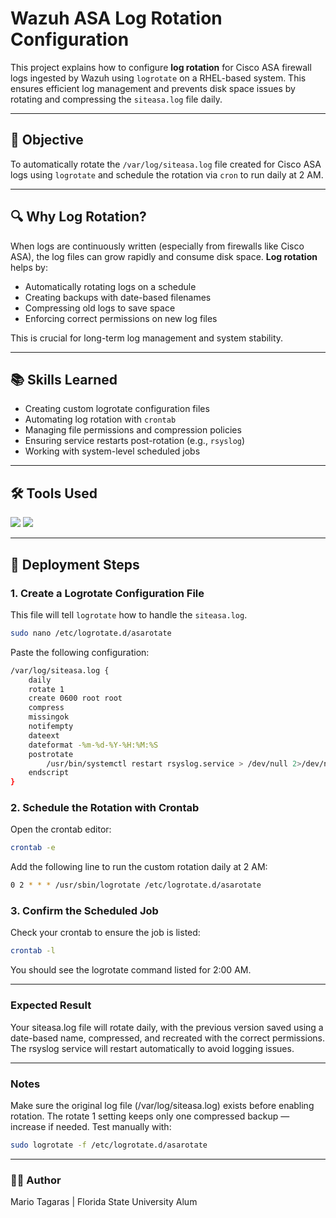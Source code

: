 # Wazuh ASA Log Rotation Configuration  
This project explains how to configure **log rotation** for Cisco ASA firewall logs ingested by Wazuh using `logrotate` on a RHEL-based system. This ensures efficient log management and prevents disk space issues by rotating and compressing the `siteasa.log` file daily.

---

## 🎯 Objective  
To automatically rotate the `/var/log/siteasa.log` file created for Cisco ASA logs using `logrotate` and schedule the rotation via `cron` to run daily at 2 AM.

---

## 🔍 Why Log Rotation?  
When logs are continuously written (especially from firewalls like Cisco ASA), the log files can grow rapidly and consume disk space. **Log rotation** helps by:

- Automatically rotating logs on a schedule  
- Creating backups with date-based filenames  
- Compressing old logs to save space  
- Enforcing correct permissions on new log files  

This is crucial for long-term log management and system stability.

---

## 📚 Skills Learned  
- Creating custom logrotate configuration files  
- Automating log rotation with `crontab`  
- Managing file permissions and compression policies  
- Ensuring service restarts post-rotation (e.g., `rsyslog`)  
- Working with system-level scheduled jobs

---

## 🛠️ Tools Used  
<div>
  <img src="https://img.shields.io/badge/-crontab-6A5ACD?&style=for-the-badge&logo=cron&logoColor=white" />
  <img src="https://img.shields.io/badge/-logrotate-333333?&style=for-the-badge&logo=Linux&logoColor=white" />
</div>

---

## 📝 Deployment Steps

### 1. Create a Logrotate Configuration File  
This file will tell `logrotate` how to handle the `siteasa.log`.
```bash
sudo nano /etc/logrotate.d/asarotate
```
Paste the following configuration:
```bash
/var/log/siteasa.log {
    daily
    rotate 1
    create 0600 root root
    compress
    missingok
    notifempty
    dateext
    dateformat -%m-%d-%Y-%H:%M:%S
    postrotate
        /usr/bin/systemctl restart rsyslog.service > /dev/null 2>/dev/null || true
    endscript
}
```

### 2. Schedule the Rotation with Crontab
Open the crontab editor:
```bash
crontab -e
```
Add the following line to run the custom rotation daily at 2 AM:
```bash
0 2 * * * /usr/sbin/logrotate /etc/logrotate.d/asarotate
```

### 3. Confirm the Scheduled Job
Check your crontab to ensure the job is listed:
```bash
crontab -l
```
You should see the logrotate command listed for 2:00 AM.

---

### Expected Result
Your siteasa.log file will rotate daily, with the previous version saved using a date-based name, compressed, and recreated with the correct permissions. The rsyslog service will restart automatically to avoid logging issues.

---

### Notes
Make sure the original log file (/var/log/siteasa.log) exists before enabling rotation.
The rotate 1 setting keeps only one compressed backup — increase if needed.
Test manually with:
```bash
sudo logrotate -f /etc/logrotate.d/asarotate
```

---

### 👨‍💻 Author
Mario Tagaras | Florida State University Alum





























